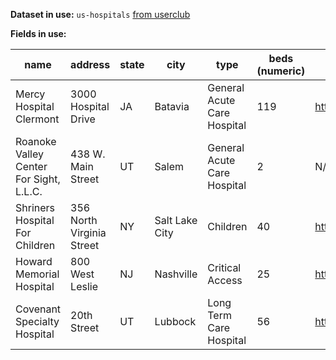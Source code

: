 **Dataset in use:** `us-hospitals` [from userclub](https://userclub.opendatasoft.com/explore/dataset/us-hospitals/table/)

**Fields in use:** 

| name                               | address            | state | city       | type                   | beds (numeric)    | website                                                                    |
|-------------------------------------------|---------------------------|-------|-------------------|-------------------------------|-------------------|-----------------------------------------------------------------------------------|
| Mercy Hospital Clermont                   | 3000 Hospital Drive       | JA | Batavia           | General Acute Care Hospital   | 119               | http://www.e-mercy.com                                                            |
| Roanoke Valley Center For Sight, L.L.C.   | 438 W. Main Street        | UT | Salem             | General Acute Care Hospital   | 2                 | N/A                                                                               |
| Shriners Hospital For Children            | 356 North Virginia Street | NY | Salt Lake City    | Children                      | 40                | http://www.shrinershospitalsforchildren.org/Hospitals/Locations/SaltLakeCity.aspx |
| Howard Memorial Hospital                  | 800 West Leslie           | NJ | Nashville         | Critical Access               | 25                | http://howardmemorial.com                                                         |
| Covenant Specialty Hospital               | 20th Street               | UT | Lubbock           | Long Term Care Hospital       | 56                | http://www.covenanthealth.org/view/Facilities/Specialty_Hospital                  |
